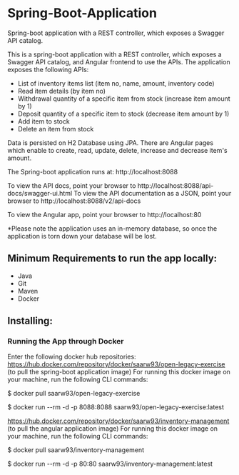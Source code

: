 # Spring-Boot-Application
Spring-boot application with a REST controller, which exposes a Swagger API catalog.

This is a spring-boot application with a REST controller, which exposes a Swagger API catalog, and Angular frontend to use the APIs.
The application exposes the following APIs:
* List of inventory items list (item no, name, amount, inventory code)
* Read item details (by item no)
* Withdrawal quantity of a specific item from stock (increase item amount by 1)
* Deposit quantity of a specific item to stock (decrease item amount by 1)
* Add item to stock
* Delete an item from stock
 
 
Data is persisted on H2 Database using JPA.
There are Angular pages which enable to create, read, update, delete, increase and decrease item's amount.

The Spring-boot application runs at: http://localhost:8088

To view the API docs, point your browser to http://localhost:8088/api-docs/swagger-ui.html
To view the API documentation as a JSON, point your browser to http://localhost:8088/v2/api-docs

To view the Angular app, point your browser to http://localhost:80

*Please note the application uses an in-memory database, so once the application is torn down your database will be lost.


## Minimum Requirements to run the app locally:

* Java
* Git
* Maven
* Docker


## Installing:

### Running the App through Docker
Enter the following docker hub repositories: 
https://hub.docker.com/repository/docker/saarw93/open-legacy-exercise
(to pull the spring-boot application image)
For running this docker image on your machine, run the following CLI commands:

$ docker pull saarw93/open-legacy-exercise

$ docker run --rm -d -p 8088:8088 saarw93/open-legacy-exercise:latest

https://hub.docker.com/repository/docker/saarw93/inventory-management 
(to pull the angular application image)
For running this docker image on your machine, run the following CLI commands:

$ docker pull saarw93/inventory-management

$ docker run --rm -d -p 80:80 saarw93/inventory-management:latest
